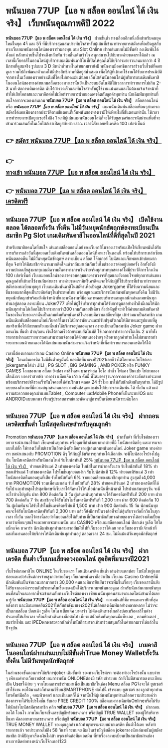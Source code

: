 # พนันบอล 77UP【แอ พ สล็อต ออนไลน์ ได้ เงิน จริง】  เว็บพนันคุณภาพดีปี 2022

**พนันบอล 77UP【แอ พ สล็อต ออนไลน์ ได้ เงิน จริง】** ฝากขั้นต่ำ  ทางเลือกอีกหนึ่งสิ่งสำหรับคนยุคใหม่ในยุค 4จี และ 5จี ที่มีบริการสุดแสนประทับใจสำหรับผู้เล่นที่เข้ามาทำรายการสมัครเพื่อเปิดยูสกับทางเว็บเกมพนันออนไลน์ของเราร่วมลงทุน เกม Slot Online ฝากเล่นแบบไม่มีขั้นต่ำ ลงเดิมพันได้ตั้งแต่ หลักหน่วยขึ้นไปจนถึงหลักพัน ร่วมตื่นเต้นเร้าใจ สนุกสนานไปกับทางค่ายของเราได้แล้ว ณ เวลานี้เว็บคาสิโนออนไลน์ผู้บริการเกมเดิมพันคาสิโนที่เปิดให้คุณได้ใช้บริการมายาวนานมากกว่า 4 ปี มีภาพที่ดูสมจริง รูปแบบ 3 D
มิหนำซ้ำทางในค่ายเกมเรายังมี พนักงานมืออาชีพการสร้างเว็บไซต์ที่คอยดูเล  รวมไปถึงพัฒนาตัวเกมให้มีประสิทธิภาพที่ดีอยู่สม่ำเสมอ เพื่อให้ผู้ที่เข้ามาใช้งานได้รับการปรนนิบัติจากทางในเว็บของเราอย่างเต็มที่โดยไม่ขาดแม้แต่น้อย เว็บไซต์พนันออนไลน์ผู้บริการเกมเดิมพันคาสิโนออนไลน์ของทางค่ายเกมสล็อตของทางเรานั้นยังเป็นระบบอัตโนมัติใช้เวลาการทำรายการไม่เกิน 2-3 นาที ต่อการเติมเครดิต นับได้ว่ารวดเร็วและทันใจสำหรับผู้ใช้งานแน่นอนและไม่ต้องแจ้งเจ้าหน้าที่ทำให้เสียโอกาสและเวลาอีกต่อไปเมื่อทำรายการฝากยอดเครดิตกับลูกค้าทุกท่าน
นักเดิมพันทุกท่านที่สนใจอยากจะลองเล่นเกม **พนันบอล 77UP【แอ พ สล็อต ออนไลน์ ได้ เงิน จริง】** สล็อตออนไลน์ หรือ ***พนันบอล 77UP【แอ พ สล็อต ออนไลน์ ได้ เงิน จริง】*** เกมพนันเดิมพันสล็อตเพื่อนๆสามารถสมัครได้เลยเพียงกรอกประวัติตามขั้นตอนที่เว็บพนันของทางเรามีให้เพียงไม่กี่ขั้นตอนเท่านั้น ใช้เวลาการทำรายการเปิดยูสเซอร์ไม่ถึง 1 นาทีผู้เล่นเกมพนันออนไลน์ก็จะได้รับยูสเซอร์และรหัสผ่านเพื่อที่จะเข้ามาร่วมเล่นกับในเว็บไซต์เราเปิดยูสกับค่ายเราณ เวลานี้รับเลยฟรีเครดิต 100 เปอร์เซ็นต์ 

## 👉 [สมัคร พนันบอล 77UP【แอ พ สล็อต ออนไลน์ ได้ เงิน จริง】](https://archa888.com/)
## 👉 [ทางเข้า พนันบอล 77UP【แอ พ สล็อต ออนไลน์ ได้ เงิน จริง】](https://archa888.com/)
## 👉 [พนันบอล 77UP【แอ พ สล็อต ออนไลน์ ได้ เงิน จริง】 เครดิตฟรี](https://archa888.com/)

## พนันบอล 77UP【แอ พ สล็อต ออนไลน์ ได้ เงิน จริง】 เปิดใช้งานตลอด ได้ตลอดทั้งวัน ทั้งคืน ไม่มีวันหยุดนักขัตฤกษ์ลงทะเบียนเป็นสมาชิก  Pg Slot เกมเดิมพันคาสิโนออนไลน์ที่ดีที่สุดในปี 2021

สำหรับสมาชิกคนใดที่สนใจ เล่นเกมสล็อตออนไลน์ของเว็บคาสิโนของเราพร้อมเปิดให้เซียนพนันได้รับการบริการแล้ววันนี้สุดยอดเว็บเดิมพันพนันสล็อตออนไลน์ที่มาแรงในตอนนี้ พร้อมให้บริการเหล่าเซียนพนันตลอดคืน ไม่มีวันหยุดนักขัตฤกษ์ ลงทะเบียน สล็อต โจ๊กเกอร์ โบนัสและแจ็กพอตเข้าบ่อยมากที่สุด จึงทำให้มีสมาชิกจำนวนมากติดใจแล้วกลับมาเล่นกับเว็บไซต์ของเราต่ออยู่บ่อยครั้ง อีกทั้งยังมีความปลอดภัยสูงมากๆแถมมีความมั่นคงทางการเงินจ่ายจริงทุกบาททุกสตางค์ไม่มีประวัติการโกงเงิน 100 เปอร์เซ็นต์ เว็บเกมออนไลน์ของเราครอบคลุมและครบวงจรที่สุดและยังตอบโจทย์ทุกการเล่นของคุณลูกค้าที่เข้ามาใช้งานกับค่ายเรา
ทางค่ายของเรามีฟรีเครดิตแจกให้กับผู้ที่ใช้บริการที่เข้ามาทำรายการสมัครลงทะเบียนทุกยูส เว็บเกมเดิมพันคาสิโนสมัครเพื่อเปิดยูส Jokergame ที่ได้รับความนิยมและชื่นชอบมากที่สุดเป็นระดับต้นๆในประเทศไทย พร้อมดูแลและบริการนักเล่นพนันทุกคนทั้งคืน ไม่มีวันหยุดนักขัตฤกษ์พร้อมยังมีเจ้าหน้าที่และพนักงานที่มีคุณภาพคอยบริการและดูแลนักเล่นเกมพนันทุกท่านอยู่ตลอด ลงทะเบียน Joker777 เพื่อให้ผู้ใช้บริการทุกท่านได้รับการดูแลอย่างทั่วถึงมีเกมให้นักพนันทุกท่านได้เลือกใช้บริการมากกว่า300 เกมกันเลยทีเดียว
สิ่งสำคัญที่จะทำให้ค่ายเกมเดิมพันคาสิโนของในเว็บของเรานั้นเป็นเกมเดิมพันพนันคาสิโนระบบมีความเสถียรที่สุด  เข้าร่วมมาเป็นสมาชิก  เกมพนันเดิมพันสล็อตออนไลน์เว็บคาสิโนเราได้มีการพัฒนาและปรับปรุงตัวเกมให้มีภาพและรูปแบบที่ดูสมจริงเพื่อให้ลักษณะตัวเกมนั้นน่าใช้บริการอยู่ตลอดเวลา ลงทะเบียนเป็นสมาชิก Joker game ฝากถอนเงิน ขั้นต่ำ ฝาก/ถอน เงินได้รวดเร็วด้วยระบบอัตโนมัติ ใช้เวลาการทำรายการไม่เกิน 2 นาทีทั้งรายการฝากและรายการถอนสามารถแจ้งถอนได้ด้วยตนเองง่ายๆ หรือหากลูกค้าท่านใดไม่สามารถทำรายการถอนด้วยตนเองได้นักเล่นเกมพนันสามารถแจ้งเจ้าหน้าที่เพื่อทำรายการถอนเครดิตให้ได้

เวลานี้ต้องบอกเลยว่าเกม  Casino Online **พนันบอล 77UP【แอ พ สล็อต ออนไลน์ ได้ เงิน จริง】** โอนเติมเครดิต ไม่มีขั้นต่ำทรูมันนี่ ยอดฮิตที่มาแรงปี2021เลยก็ว่าได้โดยทางเว็บไซต์เรา jokergameได้นำ  JILI , PG SLOT , BIG GAMING , AMB POKER หรือ FUNKY GAMES โลกของเกม สล็อต ยิงปลา คาสิโนสด บาคาร่าสด ไฮโล กำถั่ว ไพ่แคง ปั่นแปะ ไพ่สามกอง เสือมังกร บาคาร่าสายฟ้า บาคาร่า แบ็คแจ๊ค เก้าเก ดัมมี่ ที่ได้มาตรฐานจากจากองค์กรระดับต่างประเทศ พร้อมบริการอย่าดีรวดเร็วทันใจคอยให้คำปรึกษา ตลอด 24 ชั่วโมง มาให้กับนักเดิมพันทุกท่าน ได้มีรูปแบบของตัวเกมที่มีความสนุกสนานและความมันส์สนุกและมันไปกับการลงเดิมพัน ได้ ทั้งวัน แล้วแต่ความสะดวกของคุณผ่านบนTablet , Computer และMobile Phoneที่เป็นระบบIOS และ ANDROIDแบบพกพา เรียนรู้ประสบการณ์และพัฒนาสู่การเป็นเซียนพนันระบดับโลก

## พนันบอล 77UP【แอ พ สล็อต ออนไลน์ ได้ เงิน จริง】 ฝากถอนเครดิตขขั้นต่ำ โบนัสสุดพิเศษสำหรับคุณลูกค้า

 Promotion  **พนันบอล 77UP【แอ พ สล็อต ออนไลน์ ได้ เงิน จริง】** ฝากขั้นต่ำ ที่เว็บไซต์ของเราอยากจะนำเสนอให้แก่  เซียนพนันทุกท่าน หรือคุณที่กำลังอยากหาค่ายที่มี โบนัสเครดิตดีๆ และการแจกแบบไม่กั๊ก ให้ทางเว็บไซต์เราเป็นอีกหนึ่งตัวเลือกของผู้เล่นเกมพนันออนไลน์ Joker game ทางค่ายเรา ขอนำเสนอกับ PROMOTION ดีๆ ให้กับผู้ใช้บริการทุกท่านได้เลือกกัน จะมีโบนัสอะไรบ้างไปดูกัน
โบนัสเครดิตสำหรับนักเล่นใหม่ รับโบนัสทันที 25% [พนันบอล 77UP【แอ พ สล็อต ออนไลน์ ได้ เงิน จริง】](https://archa888.com/) ทำยอดเทิร์นแค่ 2 เท่าของเครดิต
โบนัสในการฝากครั้งแรก รับโบนัสทันที 18% ทำยอดเทิร์นแค่ 1 เท่าของเครดิต
โปรโมชั่นทุกยอดฝาก รับโบนัสทันที 12% ทำยอดเทิร์นแค่ 3 เท่า
โบนัสเครดิตคืนยอดทุนที่เสีย รับโบนัสทันที 6% จากยอดเสียของสมาชิกทุกท่าน สูงสุดถึง4,000 บาท
 PROMOTION ชวนเพื่อนมาเล่น รับโบนัสทันที 28% ทำยอดเทิร์นแค่ 2 เท่าของเครดิตที่ได้รับไป
และท้ายสุดโปรสุดพิเศษที่เว็บเราได้จัดหาไว้ให้เพื่อนักพนันที่หน้าตาดี โปรฝากเล่นทุกๆวัน จะมีอะไรบ้างไปดูกัน
ฝาก 800 ติดต่อกัน 3 วัน ผู้เล่นพนันทุกท่านจะได้รับเครดิตฟรีทันที 200 บาท
ฝาก 700 ติดต่อกัน 7 วัน สมาชิกจะได้รับโปรโมชั่นเครดิตฟรีทันที 1,200 บาท
ฝาก 600 ติดต่อกัน 10 วัน ผู้เดิมพันจะได้รับโปรโมชั่นเครดิตฟรีทันที 1,500 บาท
ฝาก 900 ติดต่อกัน 15 วัน นักพนันทุกคนจะได้รับโบนัสเครดิตฟรีทันที 2,300 บาท
แล้วก็ยังมีการปั่นวงล้อที่จะได้ลุ้นรับรางวัลบิ๊กวินในทุกเวลา ทั้งวัน บอกไว้ตรงนี้เลยว่าคืนยอดเสียให้กับท่านที่เป็นสมาชิกกับทางค่ายของเราได้อย่างเต็มเปี่ยม หากว่าเพื่อนๆสนใจและอยากจะแทงพนัน เกม CASINO หรือเกมสล็อตออนไลน์ ป๊อกเด้ง รูเล็ต ไฮโล แบ็กแจ๊ค บาคาร่า นักเดิมพันทุกท่านสามารถสัมผัสไปที่เว็บของเราได้เลย ทางเว็บของเรามีเจ้าหน้าที่และทีมงานคอยให้บริการให้นักเดิมพันทุกท่านอยู่ ตลอดเวลา 24 ชม. ไม่มีแม้แต่วันหยุดนักขัตฤกษ์

## พนันบอล 77UP【แอ พ สล็อต ออนไลน์ ได้ เงิน จริง】 ฝากเครดิต ขั้นต่ำ  เว็บเกมเสี่ยงดวงออนไลน์ สุดฮิตที่มาแรงปี2021

เว็บไซต์เกมคาสิโน ONLINE ในเว็บของเรา โอนเติมเครดิต ขั้นต่ำ เล่นง่ายแตกบ่อย โบนัสใหญ่แตกบ่อยและเปอร์เซ็นต์การจ่ายสูงกว่าค่ายอื่นๆ เว็บเกมพนันเราถือว่าเป็น เว็บเกม  Casino Onlineที่มีนักเดิมพันเป็นจำนวนมากมากกว่า 30,000 คนและมีการยืนยันว่าจะเพิ่มขึ้นเรื่อยๆ เว็บของเรานั้นยังได้รับจากองค์กรระบดับประเทศในเรื่องของเปิดให้บริการเกมพนันและดูแล สำหรับนักเล่นเกมพนันทุกคนที่สนใจและอยากที่จะเข้าเล่นกับทางเว็บไซต์ของเรา เซียนพนันทุกคนสามารถแอดไลน์เข้ามาได้เลย
	มารู้จัก **พนันบอล 77UP【แอ พ สล็อต ออนไลน์ ได้ เงิน จริง】** ความมันส์ที่มีภาพและกราฟิกที่สุดอลังการ และมีเกมยอดฮิต2021ให้กับกำลังมาแรง2021ได้เลือกลงเดิมพันอย่างหลากหลาย  ไม่ว่าจะเป็นเกมสล็อต ป๊อกเด้ง รูเล็ต ไฮโล แบ็กแจ๊ค บาคาร่า ไม่ต้องเดินทางไกลถึงบ่อนหรือคาสิโนต่างประเทศให้เสียเวลา หรือเสียค่าเดินทางอีกต่อไป เพียงแค่นักเดิมพันทุกคนมีแท็บเลต , คอมพิวเตอร์ , สมาร์ทโฟน และ iPEDพกพาสะดวกนักล่าโบนัสก็สามารถเข้ามาร่วมสนุกกัลในค่ายเกมเราได้แล้วในปัจจุบัน

## พนันบอล 77UP【แอ พ สล็อต ออนไลน์ ได้ เงิน จริง】 เกมคาสิโนออนไลน์ฝากเล่นแบบไม่มีขั้นต่ำTrue Money Walletทั้งวัน ทั้งคืน ไม่มีวันหยุดนักขัตฤกษ์

ในส่วนของขั้นตอนการใช้บริการjoker เติมขั้นต่ำ ของทางเว็บไซต์เรา จะต้องทำอะไรบ้างนั้น แบบง่าย ๆ เพียงแค่ทางเว็บเราslot เกมการพนัน ONLONEต้องมี รหัส เข้าระบบ ถ้ายังไม่มีสามารถลงทะเบียนเปิด Userได้ง่าย ๆ จากโหมดการเข้าร่วมมาเพื่อเป็นสมาชิกในช่อง Menu สล็อต PGจึงจะได้ ยูสเซอร์ เข้าใช้งาน พอได้มาแล้วก็ทำตามวิธีบนSMARTPHONE ต่อไปนี้
เข้าระบบ ยูสเซอร์  ของลูกค้าทุกท่าน โทรศัพท์มือถือ , คอมพิวเตอร์ และแท็บเลตก็ได้
จากนั้นให้ผู้เล่นพนันทุกท่านเลือกความประสงค์ว่า ต้องการจะได้รับโปรโมชั่น รับเลย FREE CREDIT 100% สล็อตเกมวางเดิมพันOnlineหรือไม่รับ
ให้นักล่าโบนัสสมัครสมาชิก คลิก **พนันบอล 77UP【แอ พ สล็อต ออนไลน์ ได้ เงิน จริง】** ฝากถอน ออโต้ โอนไว ภาพในเว็บจะขึ้นเลขบัญชีพร้อมธนาคาร หรือบัญชี TRUE WALLET ของผู้ให้บริการขึ้นมา
คัดลอกหมายเลขธนาคาร หรือบัญชี **พนันบอล 77UP【แอ พ สล็อต ออนไลน์ ได้ เงิน จริง】** TRUE MONEY WALLET ของคุณลูกค้า แล้วทำธุรกรรมระบบฝากเครดิต ขั้นต่ำได้เลย
หลังทำรายการแล้ว รอประมาณไม่ถึง 58 วินาที ระบบจะเติมเงินเข้าบัญชีสล็อต jokerของนักเล่นพนันผู้สมัครสมาชิก
ถ้ามีปัญหาเรื่องเงินไม่เข้า กรุณาติดต่อทีมแอดมิน ที่ทำเรื่องลงทะเบียนเป็นสมาชิกผ่านช่องทางการติดต่อทางหน้าเว็บโจ๊กเกอร์123


